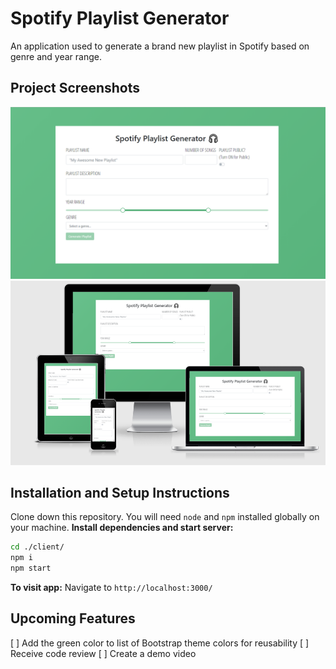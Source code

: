 # Spotify Playlist Generator

An application used to generate a brand new playlist in Spotify based on genre
and year range.

## Project Screenshots

![Project screenshot 1](./client/src/assets/ProjectScreenshot1.png)
![Project screenshot 2](./client/src/assets/ProjectScreenshot2.png)

## Installation and Setup Instructions

Clone down this repository. You will need `node` and `npm` installed globally on
your machine. **Install dependencies and start server:**

```sh
cd ./client/
npm i
npm start
```

**To visit app:** Navigate to `http://localhost:3000/`

## Upcoming Features

[ ] Add the green color to list of Bootstrap theme colors for reusability [ ]
Receive code review [ ] Create a demo video
